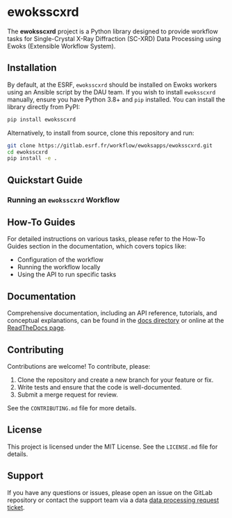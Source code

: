 # ewoksscxrd

The **ewoksscxrd** project is a Python library designed to provide workflow tasks for Single-Crystal X-Ray Diffraction (SC-XRD) Data Processing using Ewoks (Extensible Workflow System). 

## Installation

By default, at the ESRF, `ewoksscxrd` should be installed on Ewoks workers using an Ansible script by the DAU team. 
If you wish to install `ewoksscxrd` manually, ensure you have Python 3.8+ and `pip` installed. You can install the library directly from PyPI:

```sh
pip install ewoksscxrd
```

Alternatively, to install from source, clone this repository and run:

```sh
git clone https://gitlab.esrf.fr/workflow/ewoksapps/ewoksscxrd.git
cd ewoksscxrd
pip install -e .
```

## Quickstart Guide

### Running an `ewoksscxrd` Workflow

## How-To Guides

For detailed instructions on various tasks, please refer to the How-To Guides section in the documentation, which covers topics like:

- Configuration of the workflow
- Running the workflow locally
- Using the API to run specific tasks


## Documentation
Comprehensive documentation, including an API reference, tutorials, and conceptual explanations, can be found in the [docs directory](./doc) or online at the [ReadTheDocs page](https://ewoksscxrd.readthedocs.io).


## Contributing
Contributions are welcome! To contribute, please:

1. Clone the repository and create a new branch for your feature or fix.
2. Write tests and ensure that the code is well-documented.
3. Submit a merge request for review.

See the `CONTRIBUTING.md` file for more details.

## License
This project is licensed under the MIT License. See the `LICENSE.md` file for details.

## Support
If you have any questions or issues, please open an issue on the GitLab repository or contact the support team via a data [data processing request ticket](https://requests.esrf.fr/plugins/servlet/desk/portal/41).
